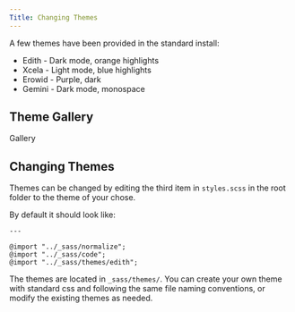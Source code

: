 ```yaml
---
Title: Changing Themes
---
```


A few themes have been provided in the standard install:

* Edith - Dark mode, orange highlights
* Xcela - Light mode, blue highlights
* Erowid - Purple, dark
* Gemini - Dark mode, monospace

## Theme Gallery

Gallery 

## Changing Themes

Themes can be changed by editing the third item in `styles.scss` in the root folder to the theme of your chose.

By default it should look like:
```---
---

@import "../_sass/normalize";
@import "../_sass/code";
@import "../_sass/themes/edith";
```

The themes are located in `_sass/themes/`. You can create your own theme with standard css and following the same file naming conventions, or modify the existing themes as needed.

